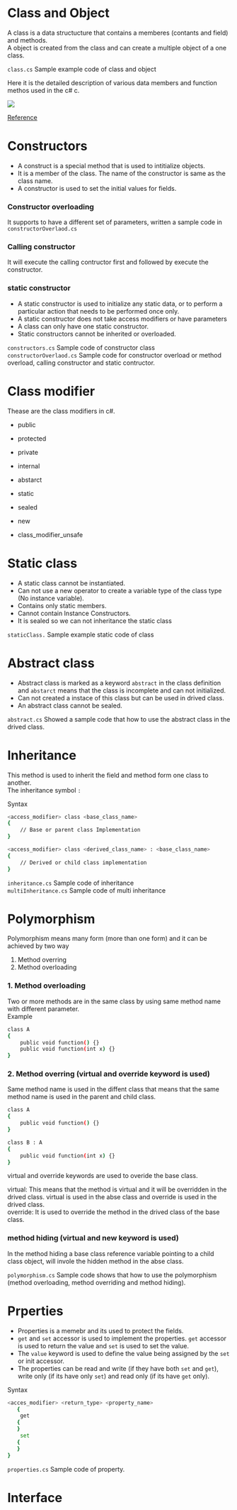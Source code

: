 # Class and Object

A class is a data structucture that contains a memberes (contants and field) and methods.  
A object is created from the class and can create a multiple object of a one class.

`class.cs`  Sample example code of class  and object

Here it is the detailed description of various data members and function methos used in the c# c.  

![](https://github.com/lallaw8809/c-Sharp/blob/main/imgs/class_object.png?raw=true)

 [Reference](https://www.tutlane.com/tutorial/csharp/csharp-classes-and-objects-with-examples#:~:text=In%20c%23%2C%20Classes%20and%20Objects%20are%20interrelated.%20The,class%20to%20access%20the%20defined%20properties%20and%20methods)  

# Constructors

- A construct is a special method that is used to intitialize objects.
- It is a member of the class. The name of the constructor is same as the class name.
- A constructor is used to set the initial values for fields.

### Constructor overloading

It supports to have a different set of parameters, written a sample code in `constructorOverlaod.cs`

### Calling constructor

It will execute the calling contructor first and followed by execute the constructor. 

 ### static constructor

- A static constructor is used to initialize any static data, or to perform a particular action that needs to be performed once only.
- A static constructor does not take access modifiers or have parameters
- A class can only have one static constructor.
- Static constructors cannot be inherited or overloaded.

`constructors.cs` Sample code of constructor class  
`constructorOverlaod.cs` Sample code for constructor overload or method overload, calling constructor and static contructor.

# Class modifier

Thease are the class modifiers in c#.

- public   
- protected  
- private  
- internal  

- abstarct   
- static   
- sealed   
- new  
- class_modifier_unsafe  

# Static class

- A static class cannot be instantiated.
- Can not use a new operator to create a variable type of the class type (No instance variable).
- Contains only static members.
- Cannot contain Instance Constructors.
- It is sealed so we can not inheritance the static class

`staticClass.`  Sample example static code of class  

# Abstract class

- Abstract class is marked as a keyword `abstract` in the class definition and `abstarct` means that the class is incomplete and can not initialized. 
- Can not created a instace of this class but can be used in drived class.
- An abstract class cannot be sealed.

`abstract.cs` Showed a sample code that how to use the abstract class in the drived class.  

# Inheritance

This method is used to inherit the field and method form one class to another.  
The inheritance symbol `:`    

Syntax
```sh
<access_modifier> class <base_class_name>
{
    // Base or parent class Implementation
}

<access_modifier> class <derived_class_name> : <base_class_name>
{
    // Derived or child class implementation
}
```

`inheritance.cs` Sample code of inheritance   
`multiInheritance.cs` Sample code of multi inheritance  

# Polymorphism 

Polymorphism means many form (more than one form) and it can be achieved by two way

1. Method overring
2. Method overloading

### 1. Method overloading
Two or more methods are in the same class by using same method name with different parameter.  
Example
```sh
class A
{
    public void function() {}
    public void function(int x) {}
}  
```

### 2. Method overring (virtual and override keyword is used)
Same method name is used in the diffent class that means that the same method name is used in the parent and child class.
```sh
class A
{
    public void function() {}
} 

class B : A
{
    public void function(int x) {}
}
```
virtual and override keywords are used to overide the base class.  

virtual: This means that the method is virtual and it will be overridden in the drived class. virtual is used in the abse class and override is used in the drived class.  
override: It is used to override the method in the drived class of the base class.    

### method hiding (virtual and new keyword is used)
In the method hiding a base class reference variable pointing to a child class object, will invole the hidden method in the abse class.  

`polymorphism.cs` Sample code shows that how to use the polymorphism (method overloading, method overriding and method hiding).  

# Prperties
- Properties is a memebr and its used to protect the fields.
- `get` and `set` accessor is used to implement the properties. `get` accessor is used to return the value and `set` is used to set the value.
- The `value` keyword is used to define the value being assigned by the `set` or init accessor.
- The properties can be read and write (if they have both `set` and `get`), write only (if its have only `set`) and read only (if its have `get` only).

Syntax
```sh
<acces_modifier> <return_type> <property_name>  
   {  
    get  
   {  
   }  
    set  
   {  
   }  
} 
```
`properties.cs` Sample code of property.  

# Interface
